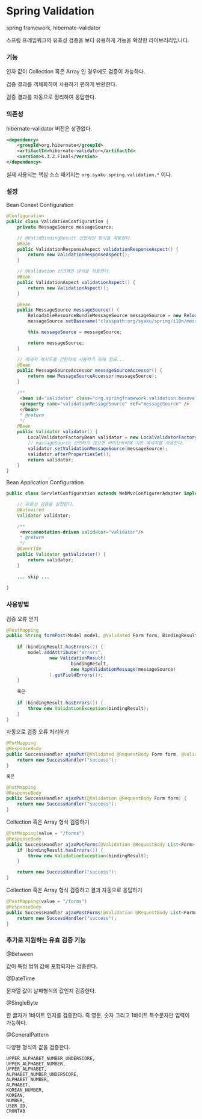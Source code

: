 # Spring Validation

spring framework, hibernate-validator

스프링 프레임워크의 유효성 검증을 보다 유용하게 기능을 확장한 라이브러리입니다.


### 기능

인자 값이 Collection 혹은 Array 인 경우에도 검증이 가능하다.

검증 결과를 객체화하여 사용하기 편하게 반환한다.

검증 결과를 자동으로 정리하여 응답한다.

### 의존성

hibernate-validator 버전은 상관없다.

```xml
<dependency>
    <groupId>org.hibernate</groupId>
    <artifactId>hibernate-validator</artifactId>
    <version>4.3.2.Final</version>
</dependency>
```

실제 사용되는 핵심 소스 패키지는 `org.syaku.spring.validation.*` 이다.



### 설정

Bean Conext Configuration

```java
@Configuration
public class ValidationConfiguration {
	private MessageSource messageSource;

	// @ValidBindingResult 선언적인 방식을 적용한다.
	@Bean
	public ValidationResponseAspect validationResponseAspect() {
		return new ValidationResponseAspect();
	}

	// @Validation 선언적인 방식을 적용한다.
	@Bean
	public ValidationAspect validationAspect() {
		return new ValidationAspect();
	}

	@Bean
	public MessageSource messageSource() {
		ReloadableResourceBundleMessageSource messageSource = new ReloadableResourceBundleMessageSource();
		messageSource.setBasename("classpath:org/syaku/spring/i18n/message");

		this.messageSource = messageSource;

		return messageSource;
	}

	// 메세지 메서드를 간편하게 사용하기 위해 필요...
	@Bean
	public MessageSourceAccessor messageSourceAccessor() {
		return new MessageSourceAccessor(messageSource);
	}

	/**
	 <bean id="validator" class="org.springframework.validation.beanvalidation.LocalValidatorFactoryBean">
	 <property name="validationMessageSource" ref="messageSource" />
	 </bean>
	 * @return
	 */
	@Bean
	public Validator validator() {
		LocalValidatorFactoryBean validator = new LocalValidatorFactoryBean();
		// massageSource 선언하지 않으면 라이브러리에 기본 메세지를 사용한다.
		validator.setValidationMessageSource(messageSource);
		validator.afterPropertiesSet();
		return validator;
	}
}

```

Bean Application Configuration

```java
public class ServletConfiguration extends WebMvcConfigurerAdapter implements WebMvcConfigurer {

	// 유효성 검증을 설정한다.
	@Autowired
	Validator validator;

	/**
	 <mvc:annotation-driven validator="validator"/>
	 * @return
	 */
	@Override
	public Validator getValidator() {
		return validator;
	}
	
	... skip ...
	
}
```

### 사용방법

검증 오류 얻기

```java
@PostMapping
public String formPost(Model model, @Validated Form form, BindingResult bindingResult) {
	
	if (bindingResult.hasErrors()) {
		model.addAttribute("errors",
				new ValidationResult(
						bindingResult,
						new AppValidationMessage(messageSource)
				).getFieldErrors());
	}
	
	혹은
	
	if (bindingResult.hasErrors()) {
		throw new ValidationException(bindingResult);
	}
}
```

자동으로 검증 오류 처리하기

```java
@PutMapping
@ResponseBody
public SuccessHandler ajaxPut(@Validated @RequestBody Form form, @ValidBindingResult BindingResult bindingResult) {
	return new SuccessHandler("success");
}

혹은

@PutMapping
@ResponseBody
public SuccessHandler ajaxPut(@Validation @RequestBody Form form) {
	return new SuccessHandler("success");
}

```


Collection 혹은 Array 형식 검증하기

```java
@PutMapping(value = "/forms")
@ResponseBody
public SuccessHandler ajaxPutForms(@Validation @RequestBody List<Form> forms, BindingResult bindingResult) {
	if (bindingResult.hasErrors()) {
		throw new ValidationException(bindingResult);
	}

	return new SuccessHandler("success");
}
```

Collection 혹은 Array 형식 검증하고 결과 자동으로 응답하기

```java
@PostMapping(value = "/forms")
@ResponseBody
public SuccessHandler ajaxPostForms(@Validation @RequestBody List<Form> forms) {
	return new SuccessHandler("success");
}
```

### 추가로 지원하는 유효 검증 기능

@Between

값이 특정 범위 값에 포함되지는 검증한다.

@DateTime

문자열 값이 날짜형식의 값인지 검증한다.

@SingleByte

한 글자가 1바이트 인지를 검증한다. 즉 영문, 숫자 그리고 1바이트 특수문자만 입력이 가능하다.

@GeneralPattern

다양한 형식의 값을 검증한다.

```
UPPER_ALPHABET_NUMBER_UNDERSCORE,
UPPER_ALPHABET_NUMBER,
UPPER_ALPHABET,
ALPHABET_NUMBER_UNDERSCORE,
ALPHABET_NUMBER,
ALPHABET,
KOREAN_NUMBER,
KOREAN,
NUMBER,
USER_ID,
CRONTAB
```




